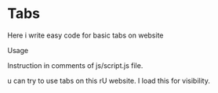 # Tabs
Here i write easy code for basic tabs on website 


Usage

Instruction in comments of js/script.js file.

u can try to use tabs on this rU website. I load this for visibility.
